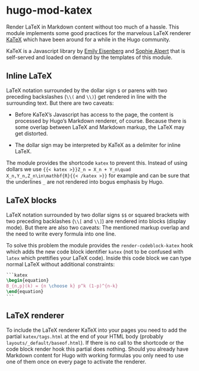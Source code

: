 # hugo-mod-katex

Render LaTeX in Markdown content without too much of a hassle. This module implements some good practices for the marvelous LaTeX renderer [KaTeX](https://katex.org) which have been around for a while in the Hugo community. 

KaTeX is a Javascript library by [Emily Eisenberg](https://github.com/xymostech) and [Sophie Alpert](https://sophiebits.com/) that is self-served and loaded on demand by the templates of this module.

## Inline LaTeX

LaTeX notation surrounded by the dollar sign `$` or parens with two preceding backslashes (`\\(` and `\\)`) get rendered in line with the surrounding text. But there are two caveats: 

- Before KaTeX’s Javascript has access to the page, the content is processed by Hugo’s Markdown renderer, of course. Because there is some overlap between LaTeX and Markdown markup, the LaTeX may get distorted.

- The dollar sign may be interpreted by KaTeX as a delimiter for inline LaTeX.

The module provides the shortcode `katex` to prevent this. Instead of using dollars we use `{{< katex >}}Z_n = X_n + Y_n\quad X_n,Y_n,Z_n\in\mathbf{R}{{< /katex >}}` for example and can be sure that the underlines `_` are not rendered into bogus emphasis by Hugo.

## LaTeX blocks

LaTeX notation surrounded by two dollar signs `$$` or squared brackets with two preceding backlashes (`\\[` and `\\]`) are rendered into blocks (display mode). But there are also two caveats: The mentioned markup overlap and the need to write every formula into one line.

To solve this problem the module provides the `render-codeblock-katex` hook which adds the new code block identifier `katex` (not to be confused with `latex` which prettifies your LaTeX code). Inside this code block we can type normal LaTeX without additional constraints:

```latex
‍```katex
\begin{equation}
B_{n,p}(k) = {n \choose k} p^k (1-p)^{n-k}
\end{equation}
‍```
```

## LaTeX renderer

To include the LaTeX renderer KaTeX into your pages you need to add the partial `katex/tags.html` at the end of your HTML body (probably `layouts/_default/baseof.html`). If there is no call to the shortcode or the code block render hook this partial does nothing. Should you already have Markdown content for Hugo with working formulas you only need to use one of them once on every page to activate the renderer.
